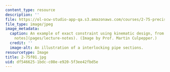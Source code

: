 ```yaml
---
content_type: resource
description: ''
file: https://ol-ocw-studio-app-qa.s3.amazonaws.com/courses/2-75-precision-machine-design-fall-2001/df5466251bdcc08ee9205f3ee42fbd5e_2-75f01.jpg
file_type: image/jpeg
image_metadata:
  caption: An example of exact constraint using kinematic design, from the 2.75 [lecture
    notes](pages/lecture-notes). (Image by Prof. Martin Culpepper.)
  credit: ''
  image-alt: An illustration of a interlocking pipe sections.
resourcetype: Image
title: 2-75f01.jpg
uid: df546625-1bdc-c08e-e920-5f3ee42fbd5e
---
```

